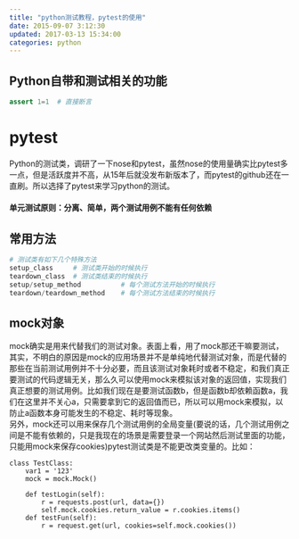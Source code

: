 ```yaml
---
title: "python测试教程，pytest的使用"
date: 2015-09-07 3:12:30
updated: 2017-03-13 15:34:00
categories: python
---
```

## Python自带和测试相关的功能

```python
assert 1=1	# 直接断言
```

# pytest

Python的测试类，调研了一下nose和pytest，虽然nose的使用量确实比pytest多一点，但是活跃度并不高，从15年后就没发布新版本了，而pytest的github还在一直刷。所以选择了pytest来学习python的测试。

#### 单元测试原则：分离、简单，两个测试用例不能有任何依赖

## 常用方法

```python
# 测试类有如下几个特殊方法
setup_class 	# 测试类开始的时候执行
teardown_class	# 测试类结束的时候执行
setup/setup_method			# 每个测试方法开始的时候执行
teardown/teardown_method	# 每个测试方法结束的时候执行
```

## mock对象
mock确实是用来代替我们的测试对象。表面上看，用了mock那还干嘛要测试，其实，不明白的原因是mock的应用场景并不是单纯地代替测试对象，而是代替的那些在当前测试用例并不十分必要，而且该测试对象耗时或者不稳定，和我们真正要测试的代码逻辑无关，那么久可以使用mock来模拟该对象的返回值，实现我们真正想要的测试用例。比如我们现在是要测试函数b，但是函数b却依赖函数a，我们在这里并不关心a，只需要拿到它的返回值而已，所以可以用mock来模拟，以防止a函数本身可能发生的不稳定、耗时等现象。  
另外，mock还可以用来保存几个测试用例的全局变量(要说的话，几个测试用例之间是不能有依赖的，只是我现在的场景是需要登录一个网站然后测试里面的功能，只能用mock来保存cookies)pytest测试类是不能更改类变量的。比如：

	class TestClass:
		var1 = '123'
		mock = mock.Mock()
		
		def testLogin(self):
			r = requests.post(url, data={})
			self.mock.cookies.return_value = r.cookies.items()
		def testFun(self):
			r = request.get(url, cookies=self.mock.cookies())
